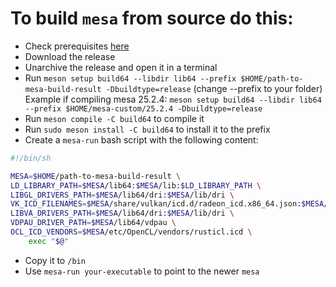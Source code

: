 # To build `mesa` from source do this:
* Check prerequisites [here](https://docs.mesa3d.org/install.html)
* Download the release
* Unarchive the release and open it in a terminal
* Run `meson setup build64 --libdir lib64 --prefix $HOME/path-to-mesa-build-result -Dbuildtype=release` (change --prefix to your folder)
Example if compiling mesa 25.2.4: `meson setup build64 --libdir lib64 --prefix $HOME/mesa-custom/25.2.4 -Dbuildtype=release`
* Run `meson compile -C build64` to compile it
* Run `sudo meson install -C build64` to install it to the prefix
* Create a `mesa-run` bash script with the following content:
```bash
#!/bin/sh

MESA=$HOME/path-to-mesa-build-result \
LD_LIBRARY_PATH=$MESA/lib64:$MESA/lib:$LD_LIBRARY_PATH \
LIBGL_DRIVERS_PATH=$MESA/lib64/dri:$MESA/lib/dri \
VK_ICD_FILENAMES=$MESA/share/vulkan/icd.d/radeon_icd.x86_64.json:$MESA/share/vulkan/icd.d/radeon_icd.x86.json \
LIBVA_DRIVERS_PATH=$MESA/lib64/dri:$MESA/lib/dri \
VDPAU_DRIVER_PATH=$MESA/lib64/vdpau \
OCL_ICD_VENDORS=$MESA/etc/OpenCL/vendors/rusticl.icd \
    exec "$@"
```
* Copy it to `/bin`
* Use `mesa-run your-executable` to point to the newer `mesa`